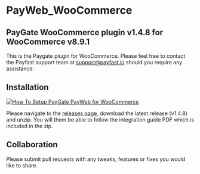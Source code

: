 # PayWeb_WooCommerce

## PayGate WooCommerce plugin v1.4.8 for WooCommerce v8.9.1

This is the Paygate plugin for WooCommerce. Please feel free to contact the Payfast support team at support@payfast.io
should you require any assistance.

## Installation

[![How To Setup PayGate PayWeb for WooCommerce](https://appinlet.com/wp-content/uploads/2021/01/How-To-Setup-PayGate-PayWeb-for-WooCommerce.jpg)](https://www.youtube.com/watch?v=MMcEG7FmoEM "How To Setup PayGate PayWeb for WooCommerce")

Please navigate to the [releases page](https://github.com/PayGate/PayWeb_WooCommerce/releases), download the latest
release (v1.4.8) and unzip. You will them be able to follow the integration guide PDF which is included in the zip.

## Collaboration

Please submit pull requests with any tweaks, features or fixes you would like to share.
